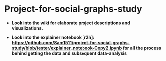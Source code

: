 # Project-for-social-graphs-study

* **Look into the wiki for elaborate project descriptions and visualizations.**



* **Look into the explainer notebook [r2h]: https://github.com/Sam1511/project-for-social-graphs-study/blob/tester/explainer_notebook-Copy2.ipynb for all the process behind getting the data and subsequent data-analysis**

